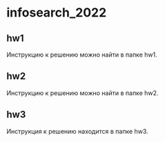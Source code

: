 # infosearch_2022

## hw1

Инструкцию к решению можно найти в папке hw1.

## hw2

Инструкцию к решению можно найти в папке hw2.

## hw3

Инструкция к решению находится в папке hw3.
